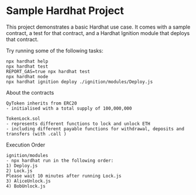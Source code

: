 # Sample Hardhat Project

This project demonstrates a basic Hardhat use case. It comes with a sample contract, a test for that contract, and a Hardhat Ignition module that deploys that contract.

Try running some of the following tasks:

```shell
npx hardhat help
npx hardhat test
REPORT_GAS=true npx hardhat test
npx hardhat node
npx hardhat ignition deploy ./ignition/modules/Deploy.js
```

About the contracts
```shell
QyToken inherits from ERC20
- initialised with a total supply of 100,000,000

TokenLock.sol
- represents different functions to lock and unlock ETH
- including different payable functions for withdrawal, deposits and transfers (with .call )
```

Execution Order
```shell
ignition/modules
- npx hardhat run in the following order:
1) Deploy.js
2) Lock.js
Please wait 10 minutes after running Lock.js
3) AliceUnlock.js
4) BobUnlock.js

```

